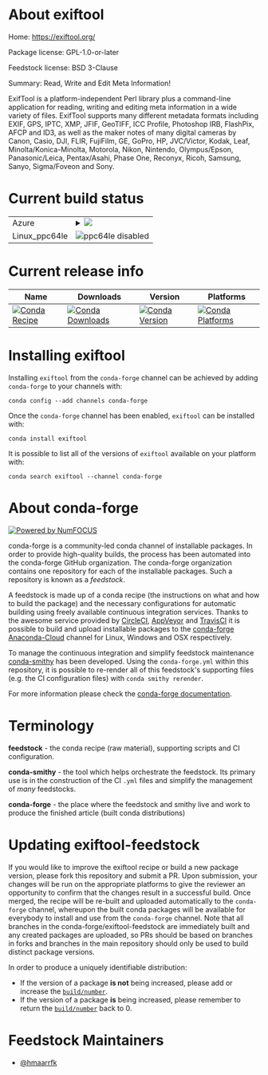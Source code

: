 About exiftool
==============

Home: https://exiftool.org/

Package license: GPL-1.0-or-later

Feedstock license: BSD 3-Clause

Summary: Read, Write and Edit Meta Information!

ExifTool is a platform-independent Perl library plus a command-line
application for reading, writing and editing meta information in a wide
variety of files. ExifTool supports many different metadata formats
including EXIF, GPS, IPTC, XMP, JFIF, GeoTIFF, ICC Profile, Photoshop IRB,
FlashPix, AFCP and ID3, as well as the maker notes of many digital cameras
by Canon, Casio, DJI, FLIR, FujiFilm, GE, GoPro, HP, JVC/Victor, Kodak,
Leaf, Minolta/Konica-Minolta, Motorola, Nikon, Nintendo, Olympus/Epson,
Panasonic/Leica, Pentax/Asahi, Phase One, Reconyx, Ricoh, Samsung, Sanyo,
Sigma/Foveon and Sony.


Current build status
====================


<table>
    
  <tr>
    <td>Azure</td>
    <td>
      <details>
        <summary>
          <a href="https://dev.azure.com/conda-forge/feedstock-builds/_build/latest?definitionId=9910&branchName=master">
            <img src="https://dev.azure.com/conda-forge/feedstock-builds/_apis/build/status/exiftool-feedstock?branchName=master">
          </a>
        </summary>
        <table>
          <thead><tr><th>Variant</th><th>Status</th></tr></thead>
          <tbody><tr>
              <td>linux</td>
              <td>
                <a href="https://dev.azure.com/conda-forge/feedstock-builds/_build/latest?definitionId=9910&branchName=master">
                  <img src="https://dev.azure.com/conda-forge/feedstock-builds/_apis/build/status/exiftool-feedstock?branchName=master&jobName=linux&configuration=linux_" alt="variant">
                </a>
              </td>
            </tr><tr>
              <td>osx</td>
              <td>
                <a href="https://dev.azure.com/conda-forge/feedstock-builds/_build/latest?definitionId=9910&branchName=master">
                  <img src="https://dev.azure.com/conda-forge/feedstock-builds/_apis/build/status/exiftool-feedstock?branchName=master&jobName=osx&configuration=osx_" alt="variant">
                </a>
              </td>
            </tr><tr>
              <td>win</td>
              <td>
                <a href="https://dev.azure.com/conda-forge/feedstock-builds/_build/latest?definitionId=9910&branchName=master">
                  <img src="https://dev.azure.com/conda-forge/feedstock-builds/_apis/build/status/exiftool-feedstock?branchName=master&jobName=win&configuration=win_" alt="variant">
                </a>
              </td>
            </tr>
          </tbody>
        </table>
      </details>
    </td>
  </tr>
  <tr>
    <td>Linux_ppc64le</td>
    <td>
      <img src="https://img.shields.io/badge/ppc64le-disabled-lightgrey.svg" alt="ppc64le disabled">
    </td>
  </tr>
</table>

Current release info
====================

| Name | Downloads | Version | Platforms |
| --- | --- | --- | --- |
| [![Conda Recipe](https://img.shields.io/badge/recipe-exiftool-green.svg)](https://anaconda.org/conda-forge/exiftool) | [![Conda Downloads](https://img.shields.io/conda/dn/conda-forge/exiftool.svg)](https://anaconda.org/conda-forge/exiftool) | [![Conda Version](https://img.shields.io/conda/vn/conda-forge/exiftool.svg)](https://anaconda.org/conda-forge/exiftool) | [![Conda Platforms](https://img.shields.io/conda/pn/conda-forge/exiftool.svg)](https://anaconda.org/conda-forge/exiftool) |

Installing exiftool
===================

Installing `exiftool` from the `conda-forge` channel can be achieved by adding `conda-forge` to your channels with:

```
conda config --add channels conda-forge
```

Once the `conda-forge` channel has been enabled, `exiftool` can be installed with:

```
conda install exiftool
```

It is possible to list all of the versions of `exiftool` available on your platform with:

```
conda search exiftool --channel conda-forge
```


About conda-forge
=================

[![Powered by NumFOCUS](https://img.shields.io/badge/powered%20by-NumFOCUS-orange.svg?style=flat&colorA=E1523D&colorB=007D8A)](http://numfocus.org)

conda-forge is a community-led conda channel of installable packages.
In order to provide high-quality builds, the process has been automated into the
conda-forge GitHub organization. The conda-forge organization contains one repository
for each of the installable packages. Such a repository is known as a *feedstock*.

A feedstock is made up of a conda recipe (the instructions on what and how to build
the package) and the necessary configurations for automatic building using freely
available continuous integration services. Thanks to the awesome service provided by
[CircleCI](https://circleci.com/), [AppVeyor](https://www.appveyor.com/)
and [TravisCI](https://travis-ci.com/) it is possible to build and upload installable
packages to the [conda-forge](https://anaconda.org/conda-forge)
[Anaconda-Cloud](https://anaconda.org/) channel for Linux, Windows and OSX respectively.

To manage the continuous integration and simplify feedstock maintenance
[conda-smithy](https://github.com/conda-forge/conda-smithy) has been developed.
Using the ``conda-forge.yml`` within this repository, it is possible to re-render all of
this feedstock's supporting files (e.g. the CI configuration files) with ``conda smithy rerender``.

For more information please check the [conda-forge documentation](https://conda-forge.org/docs/).

Terminology
===========

**feedstock** - the conda recipe (raw material), supporting scripts and CI configuration.

**conda-smithy** - the tool which helps orchestrate the feedstock.
                   Its primary use is in the construction of the CI ``.yml`` files
                   and simplify the management of *many* feedstocks.

**conda-forge** - the place where the feedstock and smithy live and work to
                  produce the finished article (built conda distributions)


Updating exiftool-feedstock
===========================

If you would like to improve the exiftool recipe or build a new
package version, please fork this repository and submit a PR. Upon submission,
your changes will be run on the appropriate platforms to give the reviewer an
opportunity to confirm that the changes result in a successful build. Once
merged, the recipe will be re-built and uploaded automatically to the
`conda-forge` channel, whereupon the built conda packages will be available for
everybody to install and use from the `conda-forge` channel.
Note that all branches in the conda-forge/exiftool-feedstock are
immediately built and any created packages are uploaded, so PRs should be based
on branches in forks and branches in the main repository should only be used to
build distinct package versions.

In order to produce a uniquely identifiable distribution:
 * If the version of a package **is not** being increased, please add or increase
   the [``build/number``](https://conda.io/docs/user-guide/tasks/build-packages/define-metadata.html#build-number-and-string).
 * If the version of a package **is** being increased, please remember to return
   the [``build/number``](https://conda.io/docs/user-guide/tasks/build-packages/define-metadata.html#build-number-and-string)
   back to 0.

Feedstock Maintainers
=====================

* [@hmaarrfk](https://github.com/hmaarrfk/)

